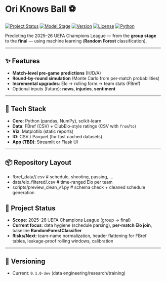 # Ori Knows Ball ⚽️

[![Project Status](https://img.shields.io/badge/status-Pre--Alpha-orange)]()
[![Model Stage](https://img.shields.io/badge/model-training_in_progress-blue)]()
[![Version](https://img.shields.io/badge/version-0.1.0--dev-lightgrey)]()
[![License](https://img.shields.io/badge/license-MIT-black)]()
[![Python](https://img.shields.io/badge/python-3.10%2B-informational)]()

Predicting the 2025–26 UEFA Champions League — from the **group stage** to the **final** — using machine learning (**Random Forest** classification).

---

## ✨ Features
- **Match-level pre-game predictions** (H/D/A)
- **Round-by-round simulation** (Monte Carlo from per-match probabilities)
- **Incremental upgrades**: Elo → rolling form → team stats (FBref)
- Optional inputs (future): **news**, **injuries**, **sentiment**

---

## 🧰 Tech Stack
- **Core**: Python (pandas, NumPy), scikit-learn
- **Data**: FBref (CSV) + ClubElo-style ratings (CSV with `from`/`to`)
- **Viz**: Matplotlib (static reports)
- **IO**: CSV / Parquet (for fast cached datasets)
- **App (TBD)**: Streamlit or Flask UI

---

## 📦 Repository Layout
- fbref_data/<season>/.csv # schedule, shooting, passing, ...
- data/elo_filtered/.csv # time-ranged Elo per team
- scripts/preview_clean_v1.py # schema check + cleaned schedule generation

## 🚦 Project Status
- **Scope**: 2025–26 UEFA Champions League (group → final)
- **Current focus**: data hygiene (schedule parsing), **per-match Elo join**, baseline **RandomForestClassifier**
- **Risks/Next**: team-name normalization, header flattening for FBref tables, leakage-proof rolling windows, calibration

---

## 🔖 Versioning
- Current: `0.1.0-dev` (data engineering/research/training)
